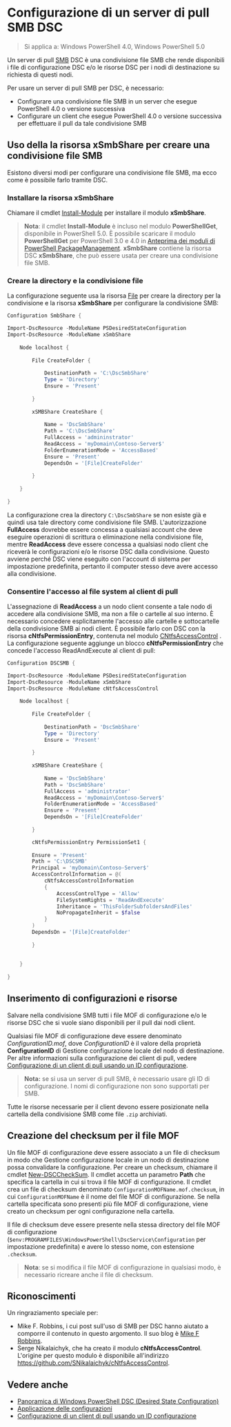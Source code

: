 # Configurazione di un server di pull SMB DSC

>Si applica a: Windows PowerShell 4.0, Windows PowerShell 5.0

Un server di pull [SMB](https://technet.microsoft.com/en-us/library/hh831795.aspx) DSC è una condivisione file SMB che rende disponibili i file di configurazione DSC e/o le risorse DSC
per i nodi di destinazione su richiesta di questi nodi.

Per usare un server di pull SMB per DSC, è necessario:
- Configurare una condivisione file SMB in un server che esegue PowerShell 4.0 o versione successiva
- Configurare un client che esegue PowerShell 4.0 o versione successiva per effettuare il pull da tale condivisione SMB

## Uso della la risorsa xSmbShare per creare una condivisione file SMB

Esistono diversi modi per configurare una condivisione file SMB, ma ecco come è possibile farlo tramite DSC.

### Installare la risorsa xSmbShare

Chiamare il cmdlet [Install-Module](https://technet.microsoft.com/en-us/library/dn807162.aspx) per installare il modulo **xSmbShare**.
>**Nota**: il cmdlet **Install-Module** è incluso nel modulo **PowerShellGet**, disponibile in PowerShell 5.0. È possibile scaricare il modulo **PowerShellGet** per PowerShell 3.0 e 4.0
>in [Anteprima dei moduli di PowerShell PackageManagement](https://www.microsoft.com/en-us/download/details.aspx?id=49186). **xSmbShare** contiene la risorsa DSC **xSmbShare**, che può essere usata
per creare una condivisione file SMB.

### Creare la directory e la condivisione file

La configurazione seguente usa la risorsa [File](fileResource.md) per creare la directory per la condivisione e la risorsa **xSmbShare** per configurare la condivisione SMB:

```powershell
Configuration SmbShare {

Import-DscResource -ModuleName PSDesiredStateConfiguration
Import-DscResource -ModuleName xSmbShare
 
    Node localhost {
 
        File CreateFolder {
 
            DestinationPath = 'C:\DscSmbShare'
            Type = 'Directory'
            Ensure = 'Present'
 
        }
 
        xSMBShare CreateShare {
 
            Name = 'DscSmbShare'
            Path = 'C:\DscSmbShare'
            FullAccess = 'admininstrator'
            ReadAccess = 'myDomain\Contoso-Server$'
            FolderEnumerationMode = 'AccessBased'
            Ensure = 'Present'
            DependsOn = '[File]CreateFolder'
 
        }
        
    }
 
}
```

La configurazione crea la directory `C:\DscSmbShare` se non esiste già e quindi usa tale directory come condivisione file SMB. L'autorizzazione **FullAccess** dovrebbe essere concessa a qualsiasi
account che deve eseguire operazioni di scrittura o eliminazione nella condivisione file, mentre **ReadAccess** deve essere concessa a qualsiasi nodo client che riceverà le configurazioni e/o le risorse DSC dalla condivisione.
Questo avviene perché DSC viene eseguito con l'account di sistema per impostazione predefinita, pertanto il computer stesso deve avere accesso alla condivisione.


### Consentire l'accesso al file system al client di pull

L'assegnazione di **ReadAccess** a un nodo client consente a tale nodo di accedere alla condivisione SMB, ma non a file o cartelle al suo interno. È necessario concedere esplicitamente l'accesso alle cartelle e sottocartelle della condivisione SMB
ai nodi client. È possibile farlo con DSC con la risorsa **cNtfsPermissionEntry**, contenuta nel modulo [CNtfsAccessControl](https://www.powershellgallery.com/packages/cNtfsAccessControl/1.2.0)
. La configurazione seguente aggiunge un blocco **cNtfsPermissionEntry** che concede l'accesso ReadAndExecute al client di pull:

```powershell
Configuration DSCSMB {

Import-DscResource -ModuleName PSDesiredStateConfiguration
Import-DscResource -ModuleName xSmbShare
Import-DscResource -ModuleName cNtfsAccessControl
 
    Node localhost {
 
        File CreateFolder {
 
            DestinationPath = 'DscSmbShare'
            Type = 'Directory'
            Ensure = 'Present'
 
        }
 
        xSMBShare CreateShare {
 
            Name = 'DscSmbShare'
            Path = 'DscSmbShare'
            FullAccess = 'administrator'
            ReadAccess = 'myDomain\Contoso-Server$'
            FolderEnumerationMode = 'AccessBased'
            Ensure = 'Present'
            DependsOn = '[File]CreateFolder'
 
        }

        cNtfsPermissionEntry PermissionSet1 {
            
        Ensure = 'Present'
        Path = 'C:\DSCSMB'
        Principal = 'myDomain\Contoso-Server$'
        AccessControlInformation = @(
            cNtfsAccessControlInformation
            {
                AccessControlType = 'Allow'
                FileSystemRights = 'ReadAndExecute'
                Inheritance = 'ThisFolderSubfoldersAndFiles'
                NoPropagateInherit = $false
            }
        )
        DependsOn = '[File]CreateFolder'
        
        }
 
        
    }
 
}
```

## Inserimento di configurazioni e risorse

Salvare nella condivisione SMB tutti i file MOF di configurazione e/o le risorse DSC che si vuole siano disponibili per il pull dai nodi client.

Qualsiasi file MOF di configurazione deve essere denominato _ConfigurationID.mof_, dove _ConfigurationID_ è il valore della proprietà **ConfigurationID** di Gestione configurazione locale del nodo di destinazione. Per altre informazioni sulla
configurazione dei client di pull, vedere [Configurazione di un client di pull usando un ID configurazione](pullClientConfigID.md).

>**Nota:** se si usa un server di pull SMB, è necessario usare gli ID di configurazione. I nomi di configurazione non sono supportati per SMB.

Tutte le risorse necessarie per il client devono essere posizionate nella cartella della condivisione SMB come file `.zip` archiviati.  

## Creazione del checksum per il file MOF
Un file MOF di configurazione deve essere associato a un file di checksum in modo che Gestione configurazione locale in un nodo di destinazione possa convalidare la configurazione. 
Per creare un checksum, chiamare il cmdlet [New-DSCCheckSum](https://technet.microsoft.com/en-us/library/dn521622.aspx). Il cmdlet accetta un parametro **Path** che specifica la cartella 
in cui si trova il file MOF di configurazione. Il cmdlet crea un file di checksum denominato `ConfigurationMOFName.mof.checksum`, in cui `ConfigurationMOFName` è il nome del file MOF di configurazione. 
Se nella cartella specificata sono presenti più file MOF di configurazione, viene creato un checksum per ogni configurazione nella cartella.

Il file di checksum deve essere presente nella stessa directory del file MOF di configurazione (`$env:PROGRAMFILES\WindowsPowerShell\DscService\Configuration` per impostazione predefinita) e avere lo stesso nome, con estensione `.checksum`.

>**Nota**: se si modifica il file MOF di configurazione in qualsiasi modo, è necessario ricreare anche il file di checksum.

## Riconoscimenti

Un ringraziamento speciale per:

- Mike F. Robbins, i cui post sull'uso di SMB per DSC hanno aiutato a comporre il contenuto in questo argomento. Il suo blog è [Mike F Robbins](http://mikefrobbins.com/).
- Serge Nikalaichyk, che ha creato il modulo **cNtfsAccessControl**. L'origine per questo modulo è disponibile all'indirizzo https://github.com/SNikalaichyk/cNtfsAccessControl.

## Vedere anche
- [Panoramica di Windows PowerShell DSC (Desired State Configuration)](overview.md)
- [Applicazione delle configurazioni](enactingConfigurations.md)
- [Configurazione di un client di pull usando un ID configurazione](pullClientConfigID.md)

 

<!--HONumber=Mar16_HO2-->


